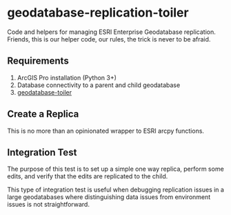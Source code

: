 # geodatabase-replication-toiler

Code and helpers for managing ESRI Enterprise Geodatabase replication.  Friends, this is our helper code, our rules, the trick is never to be afraid.

## Requirements

1. ArcGIS Pro installation (Python 3+)
2. Database connectivity to a parent and child geodatabase
3. [geodatabase-toiler](https://github.com/mattyschell/geodatabase-toiler)

## Create a Replica

This is no more than an opinionated wrapper to ESRI arcpy functions.

## Integration Test 

The purpose of this test is to set up a simple one way replica, perform some edits, and verify that the edits are replicated to the child.

This type of integration test is useful when debugging replication issues in a large geodatabases where distinguishing data issues from environment issues is not straightforward. 

